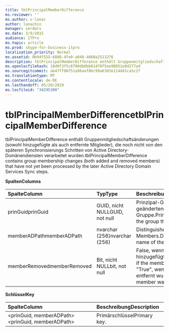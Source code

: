 ```yaml
---
title: tblPrincipalMemberDifference
ms.reviewer: ''
ms.author: v-lanac
author: lanachin
manager: serdars
ms.date: 3/9/2015
audience: ITPro
ms.topic: article
ms.prod: skype-for-business-itpro
localization_priority: Normal
ms.assetid: 0b94f555-6888-4fe0-a048-4660a2513276
description: tblPrincipalMemberDifference enthält Gruppenmitgliedschaftsänderungen (sowohl hinzugefügte als auch entfernte Mitglieder), die noch nicht von den späteren Synchronisierungs Schritten von Active Directory-Domänendiensten verarbeitet wurden.
ms.openlocfilehash: 18d0f3f5c8700db0bb81470f5ee90851e8d277ad
ms.sourcegitcommit: ab47ff88f51a96aaf8bc99a6303e114d41ca5c2f
ms.translationtype: MT
ms.contentlocale: de-DE
ms.lasthandoff: 05/20/2019
ms.locfileid: "34295300"
---
```

# <a name="tblprincipalmemberdifference"></a><span data-ttu-id="88704-103">tblPrincipalMemberDifference</span><span class="sxs-lookup"><span data-stu-id="88704-103">tblPrincipalMemberDifference</span></span>
 
<span data-ttu-id="88704-104">tblPrincipalMemberDifference enthält Gruppenmitgliedschaftsänderungen (sowohl hinzugefügte als auch entfernte Mitglieder), die noch nicht von den späteren Synchronisierungs Schritten von Active Directory-Domänendiensten verarbeitet wurden.</span><span class="sxs-lookup"><span data-stu-id="88704-104">tblPrincipalMemberDifference contains group membership changes (both added and removed members) that have not yet been processed by the later Active Directory Domain Services Sync steps.</span></span>
  
<span data-ttu-id="88704-105">**Spalten**</span><span class="sxs-lookup"><span data-stu-id="88704-105">**Columns**</span></span>

|<span data-ttu-id="88704-106">**Spalte**</span><span class="sxs-lookup"><span data-stu-id="88704-106">**Column**</span></span>|<span data-ttu-id="88704-107">**Typ**</span><span class="sxs-lookup"><span data-stu-id="88704-107">**Type**</span></span>|<span data-ttu-id="88704-108">**Beschreibung**</span><span class="sxs-lookup"><span data-stu-id="88704-108">**Description**</span></span>|
|:-----|:-----|:-----|
|<span data-ttu-id="88704-109">prinGuid</span><span class="sxs-lookup"><span data-stu-id="88704-109">prinGuid</span></span>  <br/> |<span data-ttu-id="88704-110">GUID, nicht NULL</span><span class="sxs-lookup"><span data-stu-id="88704-110">GUID, not null</span></span>  <br/> |<span data-ttu-id="88704-111">Prinzipal-GUID der geänderten Gruppe.</span><span class="sxs-lookup"><span data-stu-id="88704-111">Principal GUID of the group that changed.</span></span>  <br/> |
|<span data-ttu-id="88704-112">memberADPath</span><span class="sxs-lookup"><span data-stu-id="88704-112">memberADPath</span></span>  <br/> |<span data-ttu-id="88704-113">nvarchar (256)</span><span class="sxs-lookup"><span data-stu-id="88704-113">nvarchar (256)</span></span>  <br/> |<span data-ttu-id="88704-114">Distinguished Name des Members.</span><span class="sxs-lookup"><span data-stu-id="88704-114">Distinguished name of the member.</span></span>  <br/> |
|<span data-ttu-id="88704-115">memberRemoved</span><span class="sxs-lookup"><span data-stu-id="88704-115">memberRemoved</span></span>  <br/> |<span data-ttu-id="88704-116">Bit, nicht NULL</span><span class="sxs-lookup"><span data-stu-id="88704-116">bit, not null</span></span>  <br/> |<span data-ttu-id="88704-117">False, wenn das Mitglied hinzugefügt wurde.</span><span class="sxs-lookup"><span data-stu-id="88704-117">False if the member was added.</span></span> <span data-ttu-id="88704-118">"True", wenn das Element entfernt wurde.</span><span class="sxs-lookup"><span data-stu-id="88704-118">True if the member was removed.</span></span>  <br/> |
   
<span data-ttu-id="88704-119">**Schlüssel**</span><span class="sxs-lookup"><span data-stu-id="88704-119">**Key**</span></span>

|<span data-ttu-id="88704-120">**Spalte**</span><span class="sxs-lookup"><span data-stu-id="88704-120">**Column**</span></span>|<span data-ttu-id="88704-121">**Beschreibung**</span><span class="sxs-lookup"><span data-stu-id="88704-121">**Description**</span></span>|
|:-----|:-----|
|<span data-ttu-id="88704-122">\<prinGuid, memberADPath\></span><span class="sxs-lookup"><span data-stu-id="88704-122">\<prinGuid, memberADPath\></span></span>  <br/> |<span data-ttu-id="88704-123">Primärschlüssel</span><span class="sxs-lookup"><span data-stu-id="88704-123">Primary key.</span></span>  <br/> |
   

